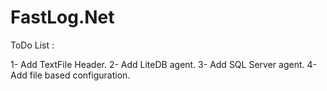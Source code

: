 # FastLog.Net
ToDo List : 

1- Add TextFile Header.
2- Add LiteDB agent.
3- Add SQL Server agent.
4- Add file based configuration.




